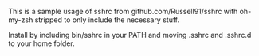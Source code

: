 This is a sample usage of sshrc from github.com/Russell91/sshrc with oh-my-zsh stripped to only include the necessary stuff.

Install by including bin/sshrc in your PATH and moving .sshrc and .sshrc.d to your home folder.